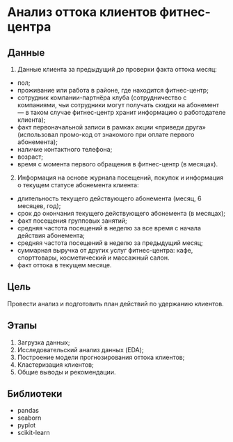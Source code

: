 # Анализ оттока клиентов фитнес-центра

## Данные
1. Данные клиента за предыдущий до проверки факта оттока месяц:
- пол;
- проживание или работа в районе, где находится фитнес-центр;
- сотрудник компании-партнёра клуба (сотрудничество с компаниями, чьи сотрудники могут получать скидки на абонемент — в таком случае фитнес-центр хранит информацию о работодателе клиента);
- факт первоначальной записи в рамках акции «приведи друга» (использовал промо-код от знакомого при оплате первого абонемента);
- наличие контактного телефона;
- возраст;
- время с момента первого обращения в фитнес-центр (в месяцах).
2. Информация на основе журнала посещений, покупок и информация о текущем статусе абонемента клиента:
- длительность текущего действующего абонемента (месяц, 6 месяцев, год);
- срок до окончания текущего действующего абонемента (в месяцах);
- факт посещения групповых занятий;
- средняя частота посещений в неделю за все время с начала действия абонемента;
- средняя частота посещений в неделю за предыдущий месяц;
- суммарная выручка от других услуг фитнес-центра: кафе, спорттовары, косметический и массажный салон.
- факт оттока в текущем месяце.

## Цель
Провести анализ и подготовить план действий по удержанию клиентов.

## Этапы
1. Загрузка данных;
2. Исследовательский анализ данных (EDA);
3. Построение модели прогнозирования оттока клиентов;
4. Кластеризация клиентов;
5. Общие выводы и рекомендации.

## Библиотеки
- pandas
- seaborn
- pyplot
- scikit-learn
